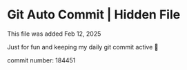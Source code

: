 # Git Auto Commit | Hidden File

This file was added Feb 12, 2025

Just for fun and keeping my daily git commit active 🤪

commit number: 184451
